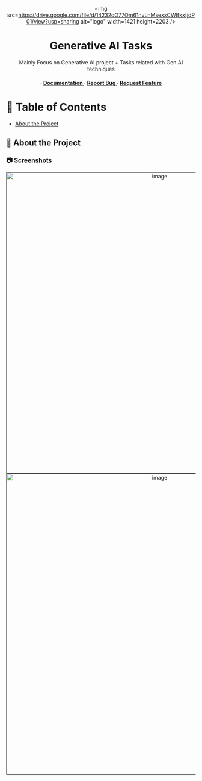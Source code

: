 <div align='center'>

<img src=https://drive.google.com/file/d/14232oO77Om61nvLhMsexxCWBkxtjdP01/view?usp=sharing alt="logo" width=1421 height=2203 />

<h1>Generative AI Tasks</h1>
<p>Mainly Focus on Generative AI project + Tasks related with Gen AI techniques</p>

<h4> <span> · </span> <a href="https://github.com/KabirAhmad4/Xavor-Gen-AI-Bootcamp/blob/master/README.md"> Documentation </a> <span> · </span> <a href="https://github.com/KabirAhmad4/Xavor-Gen-AI-Bootcamp/issues"> Report Bug </a> <span> · </span> <a href="https://github.com/KabirAhmad4/Xavor-Gen-AI-Bootcamp/issues"> Request Feature </a> </h4>


</div>

# :notebook_with_decorative_cover: Table of Contents

- [About the Project](#star2-about-the-project)


## :star2: About the Project

### :camera: Screenshots
<div align="center"> <a href=""><img src="https://drive.google.com/file/d/14232oO77Om61nvLhMsexxCWBkxtjdP01/view?usp=sharing" alt='image' width='800'/></a> </div>
<div align="center"> <a href=""><img src="https://drive.google.com/file/d/1kuQs1m6T7Du9GyXvC2QUlpqw-Im5wHqT/view?usp=sharing" alt='image' width='800'/></a> </div>
